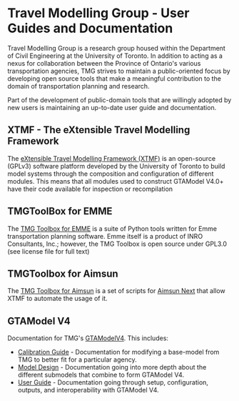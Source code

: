 # Travel Modelling Group - User Guides and Documentation

Travel Modelling Group is a research group housed within the Department of Civil Engineering at 
the University of Toronto. In addition to acting as a nexus for collaboration between the Province
of Ontario's various transportation agencies, TMG strives to maintain a public-oriented focus by
developing open source tools that make a meaningful contribution to the domain of transportation
planning and research. 

Part of the development of public-domain tools that are willingly adopted by new users is maintaining
an up-to-date user guide and documentation. 

## XTMF - The eXtensible Travel Modelling Framework

The [eXtensible Travel Modelling Framework (XTMF)](xtmf/index.md) is an open-source (GPLv3)
software platform developed by the University of Toronto to build model systems 
through the composition and configuration of different modules. This means that all
modules used to construct GTAModel V4.0+ have their code available for inspection or recompilation

## TMGToolBox for EMME

The [TMG Toolbox for EMME](tmgtoolbox/index.md) is a suite of Python tools written for Emme transportation planning 
software. Emme itself is a product of INRO Consultants, Inc.; however, the TMG Toolbox
is open source under GPL3.0 (see license file for full text)

## TMGToolbox for Aimsun

The [TMG Toolbox for Aimsun](tmgtoolbox_aimsun/index.md) is a set of scripts for [Aimsun Next](https://www.aimsun.com/) that allow XTMF
to automate the usage of it. 

## GTAModel V4

Documentation for TMG's [GTAModelV4](gtamodel/index.md).  This includes:

* [Calibration Guide](gtamodel/calibration/index.md) - Documentation for modifying a base-model from TMG to better fit for a particular agency.
* [Model Design](gtamodel/model_design/overview.md) - Documentation going into more depth about the different submodels that combine to form GTAModel V4.
* [User Guide](gtamodel/user_guide/overview.md) - Documentation going through setup, configuration, outputs, and interoperability with GTAModel V4.
